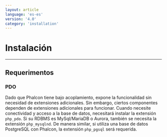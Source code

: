 ```yaml
---
layout: article
language: 'es-es'
version: '4.0'
category: 'installation'
---
```

# Instalación

* * *

## Requerimentos

### PDO

Dado que Phalcon tiene bajo acoplamiento, expone la funcionalidad sin necesidad de extensiones adicionales. Sin embargo, ciertos componentes dependen de extensiones adicionales para funcionar. Cuando necesite conectividad y acceso a la base de datos, necesitará instalar la extensión `php_pdo`. Si su RDBMS es MySql/MariaDB o Aurora, también se necesita la extensión `php_mysqlnd`. De manera similar, si utiliza una base de datos PostgreSQL con Phalcon, la extensión `php_pgsql` será requerida.